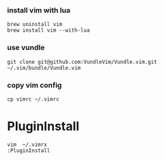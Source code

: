 ### install vim with lua
```
brew uninstall vim
brew install vim --with-lua
```

### use vundle
```
git clone git@github.com:VundleVim/Vundle.vim.git ~/.vim/bundle/Vundle.vim
```

### copy vim config
```
cp vimrc ~/.vimrc
```

# PluginInstall
```
vim  ~/.vimrx
:PluginInstall
```
